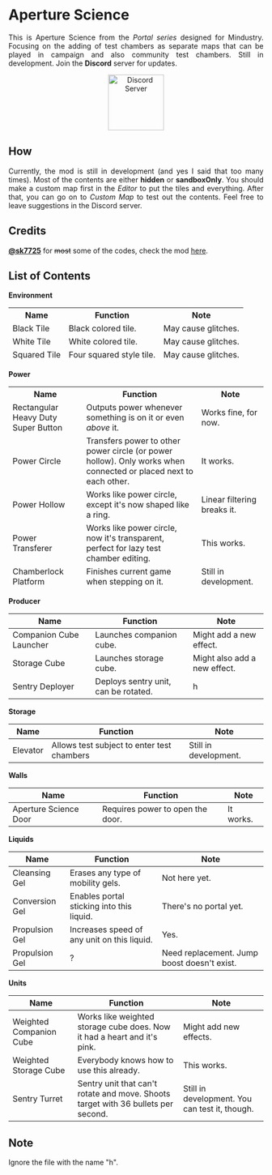 # Aperture Science

<p align=justify>
This is Aperture Science from the <i>Portal series</i> designed for Mindustry. Focusing on the adding of test chambers as separate maps that can be played in campaign and also community test chambers. Still in development. Join the <b>Discord</b> server for updates.
</p>
<p align=center>
<a href="https://discord.gg/RCCVQFW">
   <img alt="Discord Server" src="https://discord.com/assets/e4923594e694a21542a489471ecffa50.svg" width=110 length=140>
</a>
</p>

## How

<p align=justify>Currently, the mod is still in development (and yes I said that too many times). Most of the contents are either <b>hidden</b> or <b>sandboxOnly</b>. You should make a custom map first in the <i>Editor</i> to put the tiles and everything. After that, you can go on to <i>Custom Map</i> to test out the contents. Feel free to leave suggestions in the Discord server.</p>

## Credits

[**@sk7725**](https://github.com/sk7725) for ~~most~~ some of the codes, check the mod [here](https://github.com/sk7725/Commandblocks).

## List of Contents
   
**Environment**
<table>
<thead>
  <tr>
    <th>Name</th>
    <th>Function</th>
    <th>Note</th>
  </tr>
  <tr>
    <td>Black Tile</td>
    <td>Black colored tile.</td>
    <td>May cause glitches.</td>
  </tr>
  <tr>
    <td>White Tile</td>
    <td>White colored tile.</td>
    <td>May cause glitches.</td>
  </tr>
  <tr>
    <td>Squared Tile</td>
    <td>Four squared style tile.</td>
    <td>May cause glitches.</td>
  </tr>
</thead>
</table>

**Power**
<table>
<thead>
  <tr>
    <th>Name</th>
    <th>Function</th>
    <th>Note</th>
  </tr>
  <tr>
    <td>Rectangular Heavy Duty Super Button</td>
    <td>Outputs power whenever something is on it or even <span style="font-style:italic">above</span><span style="font-style:normal"> it.</span></td>
    <td>Works fine, for now.</td>
  </tr>
  <tr>
    <td>Power Circle</td>
    <td>Transfers power to other power circle (or power hollow). Only works when connected or placed next to each other.</td>
    <td>It works.</td>
  </tr>
  <tr>
    <td>Power Hollow</td>
    <td>Works like power circle, except it's now shaped like a ring.</td>
    <td>Linear filtering breaks it.</td>
  </tr>
  <tr>
    <td>Power Transferer</td>
    <td>Works like power circle, now it's transparent, perfect for lazy test chamber editing.</td>
    <td>This works.</td>
  </tr>
  <tr>
    <td>Chamberlock Platform</td>
    <td>Finishes current game when stepping on it.</td>
    <td>Still in development.</td>
</thead>
</table>

**Producer**
<table>
<thead>
  <tr>
    <th>Name</th>
    <th>Function</th>
    <th>Note</th>
  </tr>
</thead>
<tbody>
  <tr>
    <td>Companion Cube Launcher</td>
    <td>Launches companion cube.</td>
    <td>Might add a new effect.</td>
  </tr>
  <tr>
    <td>Storage Cube</td>
    <td>Launches storage cube.</td>
    <td>Might also add a new effect.</td>
  </tr>
  <tr>
    <td>Sentry Deployer</td>
    <td>Deploys sentry unit, can be rotated.</td>
    <td>h</td>
  </tr>
</tbody>
</table>

**Storage**
<table>
<thead>
  <tr>
    <th>Name</th>
    <th>Function</th>
    <th>Note</th>
  </tr>
</thead>
<tbody>
  <tr>
    <td>Elevator</td>
    <td>Allows test subject to enter test chambers</td>
    <td>Still in development.</td>
  </tr>
</tbody>
</table>

**Walls**
<table>
<thead>
  <tr>
    <th>Name</th>
    <th>Function</th>
    <th>Note</th>
  </tr>
</thead>
<tbody>
  <tr>
    <td>Aperture Science Door</td>
    <td>Requires power to open the door.</td>
    <td>It works.</td>
  </tr>
</tbody>
</table>

**Liquids**
<table>
<thead>
  <tr>
    <th>Name</th>
    <th>Function</th>
    <th>Note</th>
  </tr>
</thead>
<tbody>
  <tr>
    <td>Cleansing Gel</td>
    <td>Erases any type of mobility gels.</td>
    <td>Not here yet.</td>
  </tr>
  <tr>
    <td>Conversion Gel</td>
    <td>Enables portal sticking into this liquid.</td>
    <td>There's no portal yet.</td>
  </tr>
  <tr>
    <td>Propulsion Gel</td>
    <td>Increases speed of any unit on this liquid.</td>
    <td>Yes.</td>
  </tr>
  <tr>
    <td>Propulsion Gel</td>
    <td>?</td>
    <td>Need replacement. Jump boost doesn't exist.</td>
  </tr>
</tbody>
</table>

**Units**
<table>
<thead>
  <tr>
    <th>Name</th>
    <th>Function</th>
    <th>Note</th>
  </tr>
</thead>
<tbody>
  <tr>
    <td>Weighted Companion Cube</td>
    <td>Works like weighted storage cube does. Now it had a heart and it's pink.</td>
    <td>Might add new effects.</td>
  </tr>
  <tr>
    <td>Weighted Storage Cube</td>
    <td>Everybody knows how to use this already.</td>
    <td>This works.</td>
  </tr>
  <tr>
    <td>Sentry Turret</td>
    <td>Sentry unit that can't rotate and move. Shoots target with 36 bullets per second.</td>
    <td>Still in development. You can test it, though.</td>
  </tr>
</tbody>
</table>

## Note

Ignore the file with the name "h".









